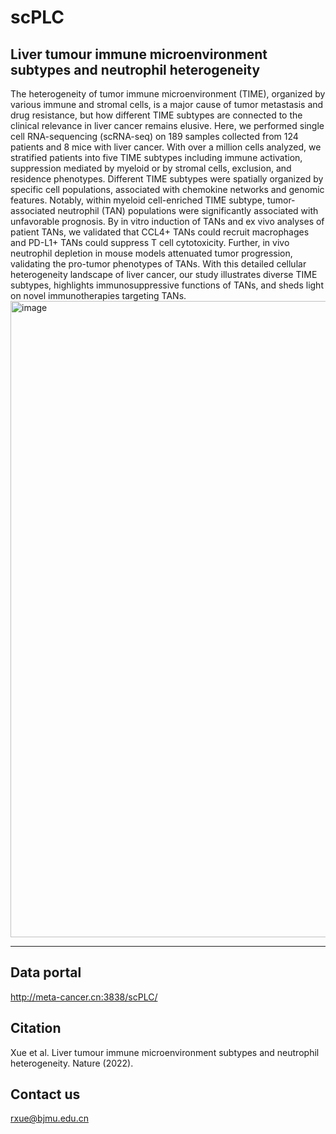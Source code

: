 # scPLC
## Liver tumour immune microenvironment subtypes and neutrophil heterogeneity
The heterogeneity of tumor immune microenvironment (TIME), organized by various immune and stromal cells, is a major cause of tumor metastasis and drug resistance, but how different TIME subtypes are connected to the clinical relevance in liver cancer remains elusive. Here, we performed single cell RNA-sequencing (scRNA-seq) on 189 samples collected from 124 patients and 8 mice with liver cancer. With over a million cells analyzed, we stratified patients into five TIME subtypes including immune activation, suppression mediated by myeloid or by stromal cells, exclusion, and residence phenotypes. Different TIME subtypes were spatially organized by specific cell populations, associated with chemokine networks and genomic features. Notably, within myeloid cell-enriched TIME subtype, tumor-associated neutrophil (TAN) populations were significantly associated with unfavorable prognosis. By in vitro induction of TANs and ex vivo analyses of patient TANs, we validated that CCL4+ TANs could recruit macrophages and PD-L1+ TANs could suppress T cell cytotoxicity. Further, in vivo neutrophil depletion in mouse models attenuated tumor progression, validating the pro-tumor phenotypes of TANs. With this detailed cellular heterogeneity landscape of liver cancer, our study illustrates diverse TIME subtypes, highlights immunosuppressive functions of TANs, and sheds light on novel immunotherapies targeting TANs.
<img width="1018" alt="image" src="https://user-images.githubusercontent.com/112996659/188779390-1f76e746-6617-4e7a-9a71-3fe6330b4c14.png">

----
## Data portal
http://meta-cancer.cn:3838/scPLC/
## Citation
Xue et al. Liver tumour immune microenvironment subtypes and neutrophil heterogeneity. Nature (2022).
## Contact us
rxue@bjmu.edu.cn

